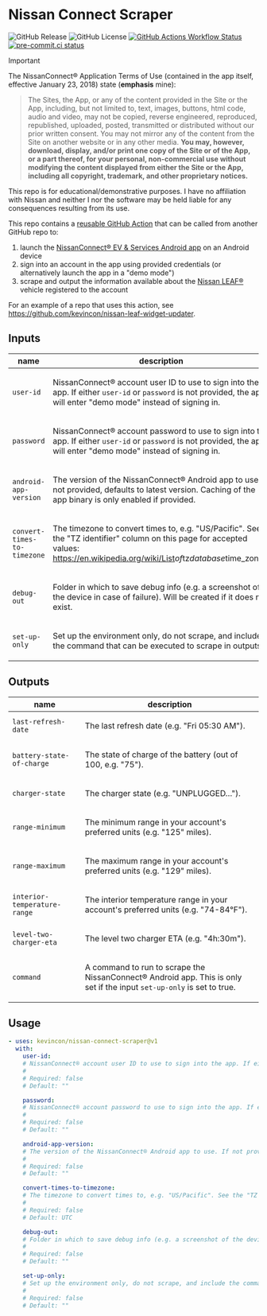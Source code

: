 # Nissan Connect Scraper

![GitHub Release](https://img.shields.io/github/v/release/kevincon/nissan-connect-scraper)
![GitHub License](https://img.shields.io/github/license/kevincon/nissan-connect-scraper)
[![GitHub Actions Workflow Status](https://img.shields.io/github/actions/workflow/status/kevincon/nissan-connect-scraper/.github%2Fworkflows%2Fmainci.yml?branch=main)](https://github.com/kevincon/nissan-connect-scraper/actions/workflows/mainci.yml)
[![pre-commit.ci status](https://results.pre-commit.ci/badge/github/kevincon/nissan-connect-scraper/main.svg)](https://results.pre-commit.ci/latest/github/kevincon/nissan-connect-scraper/main)

> [!IMPORTANT]
> The NissanConnect® Application Terms of Use (contained in the app itself, effective January 23, 2018) state (**emphasis** mine):
>
> > The Sites, the App, or any of the content provided in the Site or the App, including, but not limited to, text, images, buttons, html code, audio and video, may not be copied, reverse engineered, reproduced, republished, uploaded, posted, transmitted or distributed without our prior written consent. You may not mirror any of the content from the Site on another website or in any other media. **You may, however, download, display, and/or print one copy of the Site or of the App, or a part thereof, for your personal, non-commercial use without modifying the content displayed from either the Site or the App, including all copyright, trademark, and other proprietary notices.**
>
> This repo is for educational/demonstrative purposes. I have no affiliation with Nissan and neither I nor the software may be held liable for any consequences resulting from its use.

This repo contains a [reusable GitHub Action](https://docs.github.com/en/actions/about-github-actions/understanding-github-actions#actions) that can be called from another GitHub repo to:

1. launch the [NissanConnect® EV & Services Android app](https://play.google.com/store/apps/details?id=com.aqsmartphone.android.nissan) on an Android device
1. sign into an account in the app using provided credentials (or alternatively launch the app in a "demo mode")
1. scrape and output the information available about the [Nissan LEAF®](https://en.wikipedia.org/wiki/Nissan_Leaf) vehicle registered to the account

For an example of a repo that uses this action, see https://github.com/kevincon/nissan-leaf-widget-updater.

<!-- action-docs-inputs source="action.yml" -->

## Inputs

| name                        | description                                                                                                                                                                                              | required | default |
| --------------------------- | -------------------------------------------------------------------------------------------------------------------------------------------------------------------------------------------------------- | -------- | ------- |
| `user-id`                   | <p>NissanConnect® account user ID to use to sign into the app. If either <code>user-id</code> or <code>password</code> is not provided, the app will enter "demo mode" instead of signing in.</p>        | `false`  | `""`    |
| `password`                  | <p>NissanConnect® account password to use to sign into the app. If either <code>user-id</code> or <code>password</code> is not provided, the app will enter "demo mode" instead of signing in.</p>       | `false`  | `""`    |
| `android-app-version`       | <p>The version of the NissanConnect® Android app to use. If not provided, defaults to latest version. Caching of the app binary is only enabled if provided.</p>                                         | `false`  | `""`    |
| `convert-times-to-timezone` | <p>The timezone to convert times to, e.g. "US/Pacific". See the "TZ identifier" column on this page for accepted values: https://en.wikipedia.org/wiki/List<em>of</em>tz<em>database</em>time_zones.</p> | `false`  | `UTC`   |
| `debug-out`                 | <p>Folder in which to save debug info (e.g. a screenshot of the device in case of failure). Will be created if it does not exist.</p>                                                                    | `false`  | `""`    |
| `set-up-only`               | <p>Set up the environment only, do not scrape, and include the command that can be executed to scrape in outputs.</p>                                                                                    | `false`  | `""`    |

<!-- action-docs-inputs source="action.yml" -->

<!-- action-docs-outputs source="action.yml" -->

## Outputs

| name                         | description                                                                                                                              |
| ---------------------------- | ---------------------------------------------------------------------------------------------------------------------------------------- |
| `last-refresh-date`          | <p>The last refresh date (e.g. "Fri 05:30 AM").</p>                                                                                      |
| `battery-state-of-charge`    | <p>The state of charge of the battery (out of 100, e.g. "75").</p>                                                                       |
| `charger-state`              | <p>The charger state (e.g. "UNPLUGGED…").</p>                                                                                            |
| `range-minimum`              | <p>The minimum range in your account's preferred units (e.g. "125" miles).</p>                                                           |
| `range-maximum`              | <p>The maximum range in your account's preferred units (e.g. "129" miles).</p>                                                           |
| `interior-temperature-range` | <p>The interior temperature range in your account's preferred units (e.g. "74-84°F").</p>                                                |
| `level-two-charger-eta`      | <p>The level two charger ETA (e.g. "4h:30m").</p>                                                                                        |
| `command`                    | <p>A command to run to scrape the NissanConnect® Android app. This is only set if the input <code>set-up-only</code> is set to true.</p> |

<!-- action-docs-outputs source="action.yml" -->

<!-- action-docs-usage source="action.yml" project="kevincon/nissan-connect-scraper" version="v1" -->

## Usage

```yaml
- uses: kevincon/nissan-connect-scraper@v1
  with:
    user-id:
    # NissanConnect® account user ID to use to sign into the app. If either `user-id` or `password` is not provided, the app will enter "demo mode" instead of signing in.
    #
    # Required: false
    # Default: ""

    password:
    # NissanConnect® account password to use to sign into the app. If either `user-id` or `password` is not provided, the app will enter "demo mode" instead of signing in.
    #
    # Required: false
    # Default: ""

    android-app-version:
    # The version of the NissanConnect® Android app to use. If not provided, defaults to latest version. Caching of the app binary is only enabled if provided.
    #
    # Required: false
    # Default: ""

    convert-times-to-timezone:
    # The timezone to convert times to, e.g. "US/Pacific". See the "TZ identifier" column on this page for accepted values: https://en.wikipedia.org/wiki/List_of_tz_database_time_zones.
    #
    # Required: false
    # Default: UTC

    debug-out:
    # Folder in which to save debug info (e.g. a screenshot of the device in case of failure). Will be created if it does not exist.
    #
    # Required: false
    # Default: ""

    set-up-only:
    # Set up the environment only, do not scrape, and include the command that can be executed to scrape in outputs.
    #
    # Required: false
    # Default: ""
```

<!-- action-docs-usage source="action.yml" project="kevincon/nissan-connect-scraper" version="v1" -->
